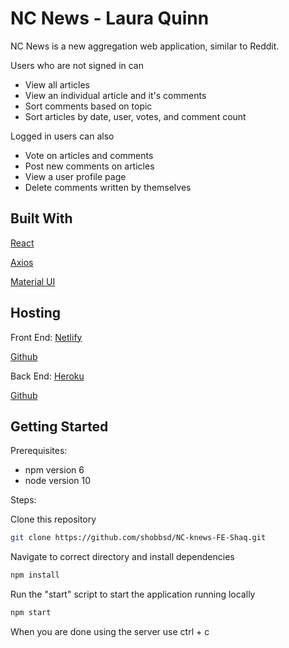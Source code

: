 # NC News - Laura Quinn

NC News is a new aggregation web application, similar to Reddit. 

Users who are not signed in can
- View all articles
- View an individual article and it's comments
- Sort comments based on topic
- Sort articles by date, user, votes, and comment count
  
Logged in users can also
- Vote on articles and comments
- Post new comments on articles
- View a user profile page
- Delete comments written by themselves

## Built With
[React](https://reactjs.org/)

[Axios](https://github.com/axios/axios)

[Material UI](https://material-ui.com/)

## Hosting
Front End:
[Netlify](https://lauraqncnews.netlify.com)

[Github](https://github.com/quinnter/fe_nc_news)

Back End:
[Heroku](https://lauraq-nc-news.herokuapp.com/api/articles)

[Github](https://github.com/quinnter/nc_news)

## Getting Started

Prerequisites:

- npm version 6
- node version 10

Steps:

Clone this repository

```bash
git clone https://github.com/shobbsd/NC-knews-FE-Shaq.git
```
Navigate to correct directory and install dependencies

```bash
npm install
```

Run the "start" script to start the application running locally

```bash
npm start
```

When you are done using the server use ctrl + c


